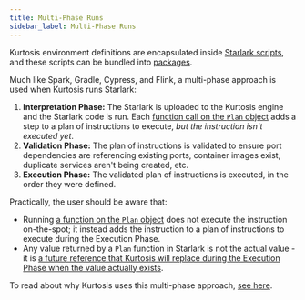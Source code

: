 ```yaml
---
title: Multi-Phase Runs
sidebar_label: Multi-Phase Runs
---
```


<!-- TODO Refactor this a bit when we have a 'plan' object -->

Kurtosis environment definitions are encapsulated inside [Starlark scripts][starlark-reference], and these scripts can be bundled into [packages][packages].

Much like Spark, Gradle, Cypress, and Flink, a multi-phase approach is used when Kurtosis runs Starlark:

<!-- TODO Add a dependency phase when we do dependency resolution before interpretation? -->
1. **Interpretation Phase:** The Starlark is uploaded to the Kurtosis engine and the Starlark code is run. Each [function call on the `Plan` object][plan-starlark-reference] adds a step to a plan of instructions to execute, _but the instruction isn't executed yet_.
1. **Validation Phase:** The plan of instructions is validated to ensure port dependencies are referencing existing ports, container images exist, duplicate services aren't being created, etc.
1. **Execution Phase:** The validated plan of instructions is executed, in the order they were defined.

Practically, the user should be aware that:

- Running [a function on the `Plan` object][plan-starlark-reference] does not execute the instruction on-the-spot; it instead adds the instruction to a plan of instructions to execute during the Execution Phase.
- Any value returned by a `Plan` function in Starlark is not the actual value - it is [a future reference that Kurtosis will replace during the Execution Phase when the value actually exists][future-references-reference].

To read about why Kurtosis uses this multi-phase approach, [see here][multi-phase-runs-explanation].

<!---------------- ONLY LINKS BELOW HERE ------------------------->
[starlark-reference]: ./starlark.md
[plan-starlark-reference]: ../starlark-reference/plan.md
[packages]: ./packages.md
[multi-phase-runs-explanation]: ../explanations/why-multi-phase-runs.md
[future-references-reference]: ./future-references.md
